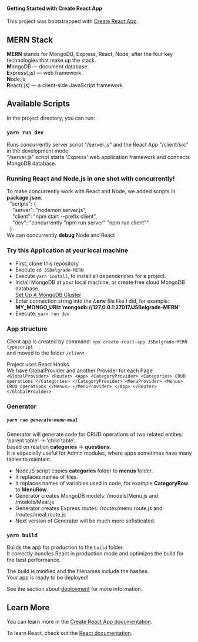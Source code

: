 #### Getting Started with Create React App

This project was bootstrapped with [Create React App](https://github.com/facebook/create-react-app).

## MERN Stack
**MERN** stands for MongoDB, Express, React, Node, after the four key technologies that make up the stack.\
**M**ongoDB — document database.\
**E**xpress(.js) — web framework.\
**N**ode.js\
**R**eact(.js) — a client-side JavaScript framework.

## Available Scripts

In the project directory, you can run:
### `yarn run dev`
Runs concurrently server script "/server.js" and the React App "/client/src" in the development mode.\
"/server.js" script starts 'Express' web application framework and connects MongoDB database.

### Running React and Node.js in one shot with concurrently!
To make concurrently work with React and Node, we added scripts in **package.json**.\
&nbsp;&nbsp;"scripts": {\
&nbsp;&nbsp;&nbsp;&nbsp;"server": "nodemon server.js",\
&nbsp;&nbsp;&nbsp;&nbsp;"client": "npm start --prefix client",\
&nbsp;&nbsp;&nbsp;&nbsp;"dev": "concurrently \"npm run server\" \"npm run client\""\
&nbsp;&nbsp;}\
We can concurrently **debug** Node and React

### Try this Application at your local machine
  *  First, clone this repository
  *  Execute `cd JSBelgrade-MERN`
  *  Execute `yarn install`, to install all dependencies for a project.
  *  Install MongoDB at your local machine, or create free cloud MongoDB database.\
    [Set Up A MongoDB Cluster](https://www.mongodb.com/basics/clusters/mongodb-cluster-setup)
  *  Enter connection string into the **/.env** file like I did, for example:
     **MY_MONGO_URI='mongodb://127.0.0.1:27017/JSBelgrade-MERN'**
  *  Execute: `yarn run dev`

### App structure
  Client app is created by command: `npx create-react-app JSBelgrade-MERN typescript`\
  and moved to the folder `/client`

  Project uses React Hooks.\
  We have GlobalProvider and another Provider for each Page\
  `<GlobalProvider>
    <Router>
      <App>
        <CategoryProvider>
          <Categories>
            CRUD operations
          </Categories>
        </CategoryProvider>
        <MenuProvider>
          <Menus>
            CRUD operations
          </Menus>
        </MenuProvider>
      </App>
    </Router>
  </GlobalProvider>`

### Generator
##### `yarn run generate-menu-meal`

Generator will generate code for CRUD operations of two related entites: 'parent table' -> 'child table',\
based on relation **categories** -> **questions**.\
It is especially useful for Admin modules, where apps sometimes have many tables to maintain.
  *  NodeJS script copies **categories** folder to **menus** folder.
  *  It replaces names of files.
  *  It replaces names of variables used in code, for example **CategoryRow** to **MenuRow**.
  *  Generator creates MongoDB models: /models/Menu.js and /models/Meal.js
  *  Generator creates Express routes: /routes/menu.route.js and /routes/meal.route.js
  *  Next version of Generator will be much more sofisticated.

### `yarn build`

Builds the app for production to the `build` folder.\
It correctly bundles React in production mode and optimizes the build for the best performance.

The build is minified and the filenames include the hashes.\
Your app is ready to be deployed!

See the section about [deployment](https://facebook.github.io/create-react-app/docs/deployment) for more information.


## Learn More

You can learn more in the [Create React App documentation](https://facebook.github.io/create-react-app/docs/getting-started).

To learn React, check out the [React documentation](https://reactjs.org/).

